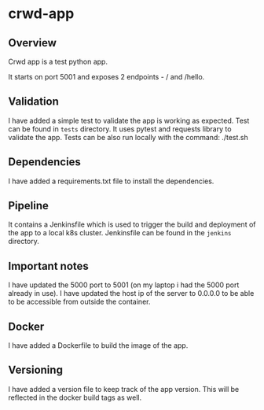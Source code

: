 # crwd-app

## Overview
Crwd app is a test python app.

It starts on port 5001 and exposes 2 endpoints - / and /hello.

## Validation
I have added a simple test to validate the app is working as expected.
Test can be found in `tests` directory. It uses pytest and requests library to validate the app.
Tests can be also run locally with the command: ./test.sh

## Dependencies
I have added a requirements.txt file to install the dependencies.

## Pipeline
It contains a Jenkinsfile which is used to trigger the build and deployment of the app to a local k8s cluster.
Jenkinsfile can be found in the `jenkins` directory.

## Important notes
I have updated the 5000 port to 5001 (on my laptop i had the 5000 port already in use).
I have updated the host ip of the server to 0.0.0.0 to be able to be accessible from outside the container.

## Docker
I have added a Dockerfile to build the image of the app.

## Versioning
I have added a version file to keep track of the app version. 
This will be reflected in the docker build tags as well.


